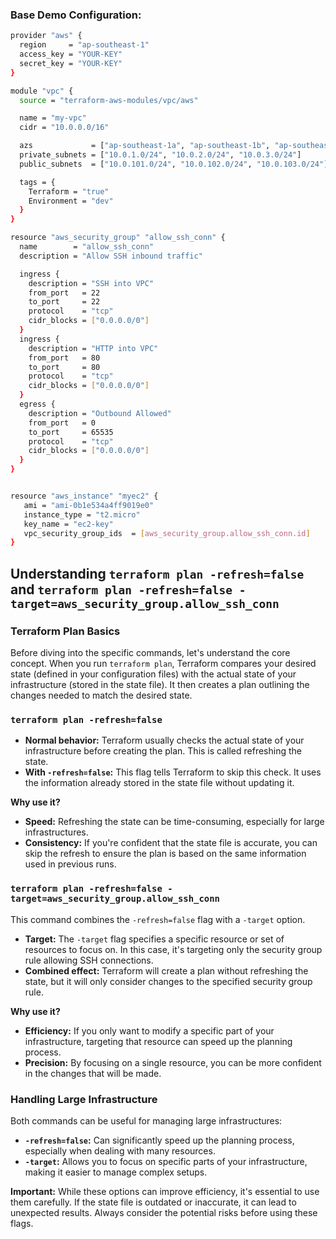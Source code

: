 ### Base Demo Configuration:
```sh
provider "aws" {
  region     = "ap-southeast-1"
  access_key = "YOUR-KEY"
  secret_key = "YOUR-KEY"
}

module "vpc" {
  source = "terraform-aws-modules/vpc/aws"

  name = "my-vpc"
  cidr = "10.0.0.0/16"

  azs             = ["ap-southeast-1a", "ap-southeast-1b", "ap-southeast-1c"]
  private_subnets = ["10.0.1.0/24", "10.0.2.0/24", "10.0.3.0/24"]
  public_subnets  = ["10.0.101.0/24", "10.0.102.0/24", "10.0.103.0/24"]

  tags = {
    Terraform = "true"
    Environment = "dev"
  }
}

resource "aws_security_group" "allow_ssh_conn" {
  name        = "allow_ssh_conn"
  description = "Allow SSH inbound traffic"

  ingress {
    description = "SSH into VPC"
    from_port   = 22
    to_port     = 22
    protocol    = "tcp"
    cidr_blocks = ["0.0.0.0/0"]
  }
  ingress {
    description = "HTTP into VPC"
    from_port   = 80
    to_port     = 80
    protocol    = "tcp"
    cidr_blocks = ["0.0.0.0/0"]
  }
  egress {
    description = "Outbound Allowed"
    from_port   = 0
    to_port     = 65535
    protocol    = "tcp"
    cidr_blocks = ["0.0.0.0/0"]
  }
}


resource "aws_instance" "myec2" {
   ami = "ami-0b1e534a4ff9019e0"
   instance_type = "t2.micro"
   key_name = "ec2-key"
   vpc_security_group_ids  = [aws_security_group.allow_ssh_conn.id]
}
```
## Understanding `terraform plan -refresh=false` and `terraform plan -refresh=false -target=aws_security_group.allow_ssh_conn`

### Terraform Plan Basics
Before diving into the specific commands, let's understand the core concept. When you run `terraform plan`, Terraform compares your desired state (defined in your configuration files) with the actual state of your infrastructure (stored in the state file). It then creates a plan outlining the changes needed to match the desired state.

### `terraform plan -refresh=false`

* **Normal behavior:** Terraform usually checks the actual state of your infrastructure before creating the plan. This is called refreshing the state.
* **With `-refresh=false`:** This flag tells Terraform to skip this check. It uses the information already stored in the state file without updating it.

**Why use it?**
* **Speed:** Refreshing the state can be time-consuming, especially for large infrastructures.
* **Consistency:** If you're confident that the state file is accurate, you can skip the refresh to ensure the plan is based on the same information used in previous runs.

### `terraform plan -refresh=false -target=aws_security_group.allow_ssh_conn`

This command combines the `-refresh=false` flag with a `-target` option.

* **Target:** The `-target` flag specifies a specific resource or set of resources to focus on. In this case, it's targeting only the security group rule allowing SSH connections.
* **Combined effect:** Terraform will create a plan without refreshing the state, but it will only consider changes to the specified security group rule.

**Why use it?**
* **Efficiency:** If you only want to modify a specific part of your infrastructure, targeting that resource can speed up the planning process.
* **Precision:** By focusing on a single resource, you can be more confident in the changes that will be made.

### Handling Large Infrastructure

Both commands can be useful for managing large infrastructures:

* **`-refresh=false`:** Can significantly speed up the planning process, especially when dealing with many resources.
* **`-target`:** Allows you to focus on specific parts of your infrastructure, making it easier to manage complex setups.

**Important:** While these options can improve efficiency, it's essential to use them carefully. If the state file is outdated or inaccurate, it can lead to unexpected results. Always consider the potential risks before using these flags.
